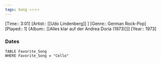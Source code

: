 ```yaml
---
tags: Song ⭐⭐⭐⭐ 
---
```

[Time:: 3:01]
[Artist:: [[Udo Lindenberg]] ]
[Genre:: German Rock-Pop]
[Played:: 1]
[Album:: [[Alles klar auf der Andrea Doria (1973)]]]
[Year:: 1973]
### Dates
````dataview
TABLE Favorite_Song
WHERE Favorite_Song = "Cello"
````